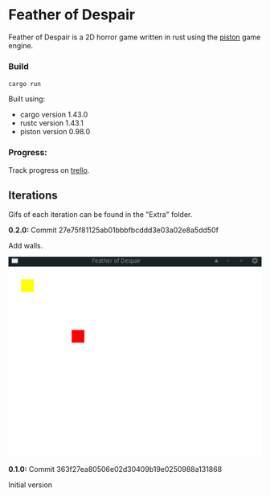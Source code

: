 # Feather of Despair

Feather of Despair is a 2D horror game written in rust using the [piston](https://github.com/PistonDevelopers/piston) game engine.

### Build
```
cargo run
```
Built using:
* cargo version 1.43.0
* rustc version 1.43.1
* piston version 0.98.0

### Progress:
Track progress on [trello](https://trello.com/b/JS9bzLP3/featherofdespair).

## Iterations
Gifs of each iteration can be found in the "Extra" folder.

**0.2.0:**
Commit 27e75f81125ab01bbbfbcddd3e03a02e8a5dd50f

Add walls.

<img src="Extra/0.2.0.gif" />

**0.1.0:**
Commit 363f27ea80506e02d30409b19e0250988a131868

Initial version
